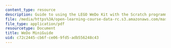 ```yaml
---
content_type: resource
description: Guide to using the LEGO WeDo Kit with the Scratch programming language.
file: /media/https%3A/open-learning-course-data-rc.s3.amazonaws.com/mas-714j-technologies-for-creative-learning-fall-2009/c72c2445cb6fce069fd5adb556248c43_MITMAS_714JF09_assn2_minig.pdf
file_type: application/pdf
resourcetype: Document
title: WeDo MiniGuide
uid: c72c2445-cb6f-ce06-9fd5-adb556248c43
---
```

